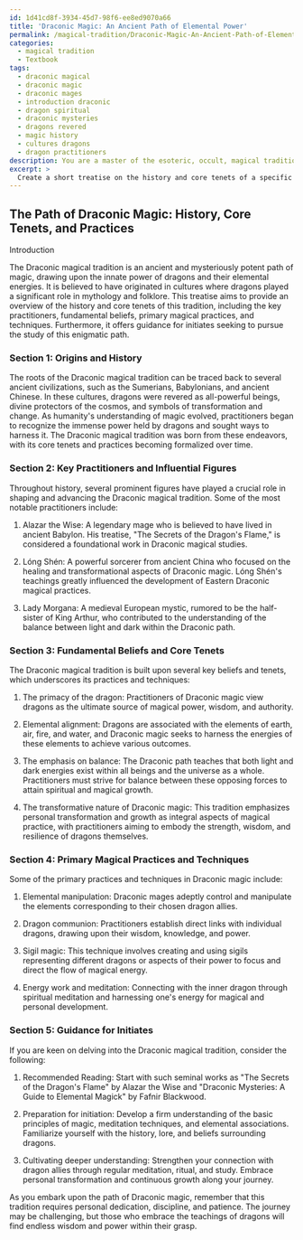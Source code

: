 ```yaml
---
id: 1d41cd8f-3934-45d7-98f6-ee8ed9070a66
title: 'Draconic Magic: An Ancient Path of Elemental Power'
permalink: /magical-tradition/Draconic-Magic-An-Ancient-Path-of-Elemental-Power/
categories:
  - magical tradition
  - Textbook
tags:
  - draconic magical
  - draconic magic
  - draconic mages
  - introduction draconic
  - dragon spiritual
  - draconic mysteries
  - dragons revered
  - magic history
  - cultures dragons
  - dragon practitioners
description: You are a master of the esoteric, occult, magical tradition and education, you have written many textbooks on the subject in ways that provide students with rich and deep understanding of the subject. You are being asked to write textbook-like sections on a topic and you do it with full context, explainability, and reliability in accuracy to the true facts of the topic at hand, in a textbook style that a student would easily be able to learn from, in a rich, engaging, and contextual way. Always include relevant context (such as formulas and history), related concepts, and in a way that someone can gain deep insights from.
excerpt: > 
  Create a short treatise on the history and core tenets of a specific magical tradition, exploring its origins, key practitioners, fundamental beliefs, and primary magical practices and techniques. Additionally, provide guidance for initiates seeking to pursue the study of this tradition, including recommended reading materials, preparation for initiation, and advice on cultivating a deeper understanding and proficiency in its esoteric teachings.
---
```


## The Path of Draconic Magic: History, Core Tenets, and Practices

Introduction

The Draconic magical tradition is an ancient and mysteriously potent path of magic, drawing upon the innate power of dragons and their elemental energies. It is believed to have originated in cultures where dragons played a significant role in mythology and folklore. This treatise aims to provide an overview of the history and core tenets of this tradition, including the key practitioners, fundamental beliefs, primary magical practices, and techniques. Furthermore, it offers guidance for initiates seeking to pursue the study of this enigmatic path.

### Section 1: Origins and History

The roots of the Draconic magical tradition can be traced back to several ancient civilizations, such as the Sumerians, Babylonians, and ancient Chinese. In these cultures, dragons were revered as all-powerful beings, divine protectors of the cosmos, and symbols of transformation and change. As humanity's understanding of magic evolved, practitioners began to recognize the immense power held by dragons and sought ways to harness it. The Draconic magical tradition was born from these endeavors, with its core tenets and practices becoming formalized over time.

### Section 2: Key Practitioners and Influential Figures

Throughout history, several prominent figures have played a crucial role in shaping and advancing the Draconic magical tradition. Some of the most notable practitioners include:

1. Alazar the Wise: A legendary mage who is believed to have lived in ancient Babylon. His treatise, "The Secrets of the Dragon's Flame," is considered a foundational work in Draconic magical studies.

2. Lóng Shén: A powerful sorcerer from ancient China who focused on the healing and transformational aspects of Draconic magic. Lóng Shén's teachings greatly influenced the development of Eastern Draconic magical practices.

3. Lady Morgana: A medieval European mystic, rumored to be the half-sister of King Arthur, who contributed to the understanding of the balance between light and dark within the Draconic path.

### Section 3: Fundamental Beliefs and Core Tenets

The Draconic magical tradition is built upon several key beliefs and tenets, which underscores its practices and techniques:

1. The primacy of the dragon: Practitioners of Draconic magic view dragons as the ultimate source of magical power, wisdom, and authority.

2. Elemental alignment: Dragons are associated with the elements of earth, air, fire, and water, and Draconic magic seeks to harness the energies of these elements to achieve various outcomes.

3. The emphasis on balance: The Draconic path teaches that both light and dark energies exist within all beings and the universe as a whole. Practitioners must strive for balance between these opposing forces to attain spiritual and magical growth.

4. The transformative nature of Draconic magic: This tradition emphasizes personal transformation and growth as integral aspects of magical practice, with practitioners aiming to embody the strength, wisdom, and resilience of dragons themselves.

### Section 4: Primary Magical Practices and Techniques

Some of the primary practices and techniques in Draconic magic include:

1. Elemental manipulation: Draconic mages adeptly control and manipulate the elements corresponding to their chosen dragon allies.

2. Dragon communion: Practitioners establish direct links with individual dragons, drawing upon their wisdom, knowledge, and power.

3. Sigil magic: This technique involves creating and using sigils representing different dragons or aspects of their power to focus and direct the flow of magical energy.

4. Energy work and meditation: Connecting with the inner dragon through spiritual meditation and harnessing one's energy for magical and personal development.

### Section 5: Guidance for Initiates

If you are keen on delving into the Draconic magical tradition, consider the following:

1. Recommended Reading: Start with such seminal works as "The Secrets of the Dragon's Flame" by Alazar the Wise and "Draconic Mysteries: A Guide to Elemental Magick" by Fafnir Blackwood.

2. Preparation for initiation: Develop a firm understanding of the basic principles of magic, meditation techniques, and elemental associations. Familiarize yourself with the history, lore, and beliefs surrounding dragons.

3. Cultivating deeper understanding: Strengthen your connection with dragon allies through regular meditation, ritual, and study. Embrace personal transformation and continuous growth along your journey.

As you embark upon the path of Draconic magic, remember that this tradition requires personal dedication, discipline, and patience. The journey may be challenging, but those who embrace the teachings of dragons will find endless wisdom and power within their grasp.
